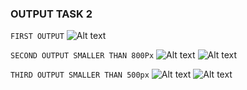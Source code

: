 ### OUTPUT TASK 2

```FIRST OUTPUT```
![Alt text](image.png)

```SECOND OUTPUT SMALLER THAN 800Px```
![Alt text](image-1.png)
![Alt text](image-2.png)

```THIRD OUTPUT SMALLER THAN 500px```
![Alt text](image-3.png)
![Alt text](image-4.png)